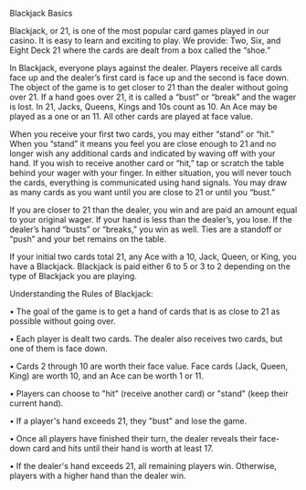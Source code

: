 Blackjack Basics

Blackjack, or 21, is one of the most popular card games played in our casino. It is easy to learn and exciting to play. We provide: Two, Six, and Eight Deck 21 where the cards are dealt from a box called the “shoe.”

In Blackjack, everyone plays against the dealer. Players receive all cards face up and the dealer’s first card is face up and the second is face down. The object of the game is to get closer to 21 than the dealer without going over 21. If a hand goes over 21, it is called a “bust” or “break” and the wager is lost. In 21, Jacks, Queens, Kings and 10s count as 10. An Ace may be played as a one or an 11. All other cards are played at face value.

When you receive your first two cards, you may either “stand” or “hit.” When you “stand” it means you feel you are close enough to 21 and no longer wish any additional cards and indicated by waving off with your hand. If you wish to receive another card or “hit,” tap or scratch the table behind your wager with your finger.  In either situation, you will never touch the cards, everything is communicated using hand signals. You may draw as many cards as you want until you are close to 21 or until you “bust.”

If you are closer to 21 than the dealer, you win and are paid an amount equal to your original wager. If your hand is less than the dealer’s, you lose. If the dealer’s hand “busts” or “breaks,” you win as well. Ties are a standoff or “push” and your bet remains on the table.

If your initial two cards total 21, any Ace with a 10, Jack, Queen, or King, you have a Blackjack. Blackjack is paid either 6 to 5 or 3 to 2 depending on the type of Blackjack you are playing.

Understanding the Rules of Blackjack:

• The goal of the game is to get a hand of cards that is as close to 21 as possible without going over.

• Each player is dealt two cards. The dealer also receives two cards, but one of them is face down.

• Cards 2 through 10 are worth their face value. Face cards (Jack, Queen, King) are worth 10, and an Ace can be worth 1 or 11.

• Players can choose to "hit" (receive another card) or "stand" (keep their current hand).

• If a player's hand exceeds 21, they "bust" and lose the game.

• Once all players have finished their turn, the dealer reveals their face-down card and hits until their hand is worth at least 17.

• If the dealer's hand exceeds 21, all remaining players win. Otherwise, players with a higher hand than the dealer win.
